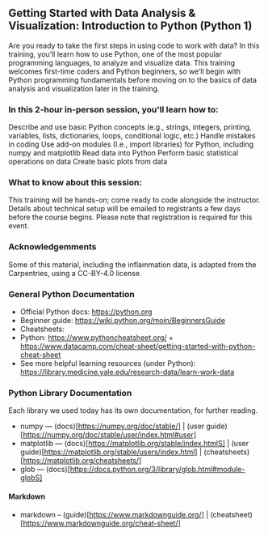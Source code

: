 ## Getting Started with Data Analysis & Visualization: Introduction to Python (Python 1)
Are you ready to take the first steps in using code to work with data? In this training, you’ll learn how to use Python, one of the most popular programming languages, to analyze and visualize data. This training welcomes first-time coders and Python beginners, so we’ll begin with Python programming fundamentals before moving on to the basics of data analysis and visualization later in the training.

### In this 2-hour in-person session, you'll learn how to:

Describe and use basic Python concepts  (e.g., strings, integers, printing, variables, lists, dictionaries, loops, conditional logic, etc.) Handle mistakes in coding Use add-on modules (I.e., import libraries) for Python, including numpy and matplotlib Read data into Python Perform basic statistical operations on data Create basic plots from data

### What to know about this session:

This training will be hands-on; come ready to code alongside the instructor. Details about technical setup will be emailed to registrants a few days before the course begins. Please note that registration is required for this event.

### Acknowledgemments

Some of this material, including the inflammation data, is adapted from the Carpentries, using a CC-BY-4.0 license.

### General Python Documentation
- Official Python docs: https://python.org 
- Beginner guide: https://wiki.python.org/moin/BeginnersGuide 
- Cheatsheets:
- Python: https://www.pythoncheatsheet.org/ + https://www.datacamp.com/cheat-sheet/getting-started-with-python-cheat-sheet 
- See more helpful learning resources (under Python): https://library.medicine.yale.edu/research-data/learn-work-data 

### Python Library Documentation

Each library we used today has its own documentation, for further reading. 
- numpy — (docs)[https://numpy.org/doc/stable/] | (user guide)[https://numpy.org/doc/stable/user/index.html#user]
- matplotlib — (docs)[https://matplotlib.org/stable/index.htmlS] | (user guide)[https://matplotlib.org/stable/users/index.html] | (cheatsheets)[https://matplotlib.org/cheatsheets/]
- glob — (docs)[https://docs.python.org/3/library/glob.html#module-globS]

#### Markdown
- markdown – (guide)[https://www.markdownguide.org/] | (cheatsheet)[https://www.markdownguide.org/cheat-sheet/]

